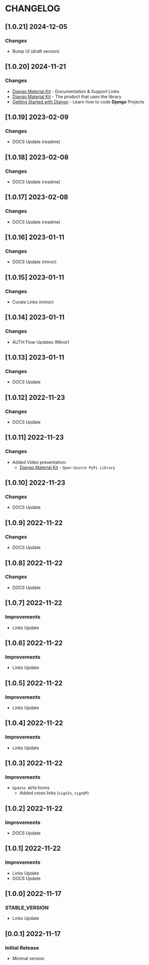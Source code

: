 # CHANGELOG

## [1.0.21] 2024-12-05
### Changes

- Bump UI (draft version)

## [1.0.20] 2024-11-21
### Changes

- [Django Material Kit](https://app-generator.dev/docs/products/django-libs/theme-material-kit.html) - Documentation & Support Links
- [Django Material Kit](https://app-generator.dev/product/material-kit/django/) - The product that uses the library
- [Getting Started with Django](https://app-generator.dev/docs/technologies/django/index.html) - Learn how to code **Django** Projects

## [1.0.19] 2023-02-09
### Changes

- DOCS Update (readme)

## [1.0.18] 2023-02-08
### Changes

- DOCS Update (readme)

## [1.0.17] 2023-02-08
### Changes

- DOCS Update (readme)

## [1.0.16] 2023-01-11
### Changes

- DOCS Update (minor)

## [1.0.15] 2023-01-11
### Changes

- Curate Links (minor) 

## [1.0.14] 2023-01-11
### Changes

- AUTH Flow Updates (Minor)

## [1.0.13] 2023-01-11
### Changes

- DOCS Update

## [1.0.12] 2022-11-23
### Changes

- DOCS Update

## [1.0.11] 2022-11-23
### Changes

- Added Video presentation:
  - [Django Material Kit](https://www.youtube.com/watch?v=LkFNuotJEUM) - `Open-Source PyPi Library`

## [1.0.10] 2022-11-23
### Changes

- DOCS Update

## [1.0.9] 2022-11-22
### Changes

- DOCS Update

## [1.0.8] 2022-11-22
### Changes

- DOCS Update

## [1.0.7] 2022-11-22
### Improvements

- Links Update

## [1.0.6] 2022-11-22
### Improvements

- Links Update

## [1.0.5] 2022-11-22
### Improvements

- Links Update

## [1.0.4] 2022-11-22
### Improvements

- Links Update

## [1.0.3] 2022-11-22
### Improvements

- `Update AUTH` forms
  - Added cross links (`signIn`, `signUP`) 

## [1.0.2] 2022-11-22
### Improvements

- DOCS Update 

## [1.0.1] 2022-11-22
### Improvements

- Links Update
- DOCS Update 

## [1.0.0] 2022-11-17
### STABLE_VERSION

- Links Update 

## [0.0.1] 2022-11-17
### Initial Release

- Minimal version
